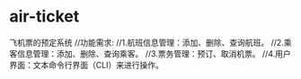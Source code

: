 # air-ticket
飞机票的预定系统
//功能需求:
//1.航班信息管理：添加、删除、查询航班。
//2.乘客信息管理：添加、删除、查询乘客。
//3.票务管理：预订、取消机票。
//4.用户界面：文本命令行界面（CLI）来进行操作。

